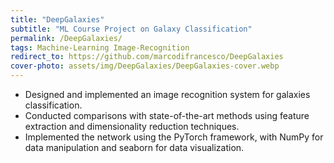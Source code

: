 ```yaml
---
title: "DeepGalaxies"
subtitle: "ML Course Project on Galaxy Classification"
permalink: /DeepGalaxies/
tags: Machine-Learning Image-Recognition
redirect_to: https://github.com/marcodifrancesco/DeepGalaxies
cover-photo: assets/img/DeepGalaxies/DeepGalaxies-cover.webp
---
```


- Designed and implemented an image recognition system for galaxies classification.
- Conducted comparisons with state-of-the-art methods using feature extraction and dimensionality reduction techniques.
- Implemented the network using the PyTorch framework, with NumPy for data manipulation and seaborn for data visualization.

